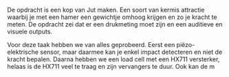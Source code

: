 De opdracht is een kop van Jut maken. Een soort van kermis attractie waarbij je met een hamer een gewichtje omhoog krijgen en zo je kracht te meten. De opdracht zei dat er een drukmeting moet zijn en een auditieve en visuele outputs.

Voor deze taak hebben we van alles geprobeerd. Eerst een piëzo-elektrische sensor, maar daarmee kan je enkel impact detecteren en niet de kracht bepalen.
Daarna hebben we een load cell met een HX711 versterker, helaas is de HX711 veel te traag en zijn vervangers te duur. Ook kan de m

